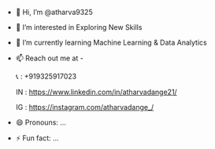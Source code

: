 - 👋 Hi, I’m @atharva9325
- 👀 I’m interested in Exploring New Skills 
- 🌱 I’m currently learning Machine Learning & Data Analytics
- 📫 Reach out me at -
 
  📞 : +919325917023
  
  IN : https://www.linkedin.com/in/atharvadange21/
  
  IG : https://instagram.com/atharvadange_/ 
- 😄 Pronouns: ...
- ⚡ Fun fact: ...

<!---
atharva9325/atharva9325 is a ✨ special ✨ repository because its `README.md` (this file) appears on your GitHub profile.
You can click the Preview link to take a look at your changes.
--->
